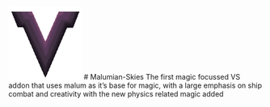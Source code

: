 <img height="145" src="LeadV.png" width="145"/>
# Malumian-Skies
The first magic focussed VS addon that uses malum as it’s base for magic, with a large emphasis on ship combat and creativity with the new physics related magic added
